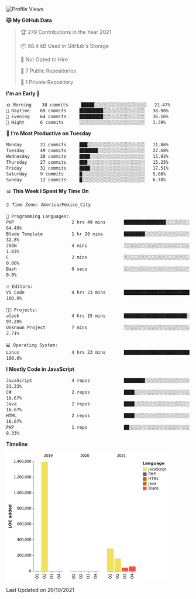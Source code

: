 <!--START_SECTION:waka-->
![Profile Views](http://img.shields.io/badge/Profile%20Views-0-blue)

**🐱 My GitHub Data** 

> 🏆 279 Contributions in the Year 2021
 > 
> 📦 88.4 kB Used in GitHub's Storage 
 > 
> 🚫 Not Opted to Hire
 > 
> 📜 7 Public Repositories 
 > 
> 🔑 1 Private Repository 
 > 
**I'm an Early 🐤** 

```text
🌞 Morning    38 commits     █████░░░░░░░░░░░░░░░░░░░░   21.47% 
🌆 Daytime    69 commits     █████████░░░░░░░░░░░░░░░░   38.98% 
🌃 Evening    64 commits     █████████░░░░░░░░░░░░░░░░   36.16% 
🌙 Night      6 commits      ░░░░░░░░░░░░░░░░░░░░░░░░░   3.39%

```
📅 **I'm Most Productive on Tuesday** 

```text
Monday       21 commits     ███░░░░░░░░░░░░░░░░░░░░░░   11.86% 
Tuesday      49 commits     ███████░░░░░░░░░░░░░░░░░░   27.68% 
Wednesday    28 commits     ████░░░░░░░░░░░░░░░░░░░░░   15.82% 
Thursday     27 commits     ███░░░░░░░░░░░░░░░░░░░░░░   15.25% 
Friday       31 commits     ████░░░░░░░░░░░░░░░░░░░░░   17.51% 
Saturday     9 commits      █░░░░░░░░░░░░░░░░░░░░░░░░   5.08% 
Sunday       12 commits     █░░░░░░░░░░░░░░░░░░░░░░░░   6.78%

```


📊 **This Week I Spent My Time On** 

```text
⌚︎ Time Zone: America/Mexico_City

💬 Programming Languages: 
PHP                      2 hrs 49 mins       ████████████████░░░░░░░░░   64.49% 
Blade Template           1 hr 26 mins        ████████░░░░░░░░░░░░░░░░░   32.8% 
JSON                     4 mins              ░░░░░░░░░░░░░░░░░░░░░░░░░   1.83% 
C                        2 mins              ░░░░░░░░░░░░░░░░░░░░░░░░░   0.88% 
Bash                     0 secs              ░░░░░░░░░░░░░░░░░░░░░░░░░   0.0%

🔥 Editors: 
VS Code                  4 hrs 23 mins       █████████████████████████   100.0%

🐱‍💻 Projects: 
alpek                    4 hrs 15 mins       ████████████████████████░   97.29% 
Unknown Project          7 mins              ░░░░░░░░░░░░░░░░░░░░░░░░░   2.71%

💻 Operating System: 
Linux                    4 hrs 23 mins       █████████████████████████   100.0%

```

**I Mostly Code in JavaScript** 

```text
JavaScript               4 repos             ████████░░░░░░░░░░░░░░░░░   33.33% 
C#                       2 repos             ████░░░░░░░░░░░░░░░░░░░░░   16.67% 
Java                     2 repos             ████░░░░░░░░░░░░░░░░░░░░░   16.67% 
HTML                     2 repos             ████░░░░░░░░░░░░░░░░░░░░░   16.67% 
PHP                      1 repo              ██░░░░░░░░░░░░░░░░░░░░░░░   8.33%

```


**Timeline**

![Chart not found](https://raw.githubusercontent.com/JorgeGinez/JorgeGinez/main/charts/bar_graph.png) 


 Last Updated on 26/10/2021
<!--END_SECTION:waka-->
